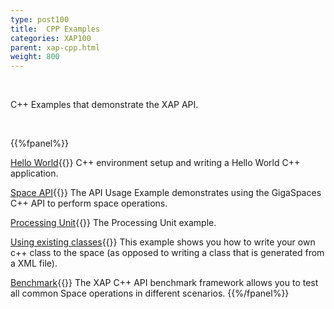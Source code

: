 ```yaml
---
type: post100
title:  CPP Examples
categories: XAP100
parent: xap-cpp.html
weight: 800
---
```


<br>

C++ Examples that demonstrate the XAP API.


<br>

{{%fpanel%}}


[Hello World](./cpp-api-hello-world-example.html){{<wbr>}}
C++ environment setup and writing a Hello World C++ application.

[Space API](./cpp-api-usage-example.html){{<wbr>}}
The API Usage Example demonstrates using the GigaSpaces C++ API to perform space operations.

[Processing Unit](./cpp-processing-unit-example.html){{<wbr>}}
The Processing Unit example.

[Using existing classes](./cpp-writing-existing-class-to-space.html){{<wbr>}}
This example shows you how to write your own c++ class to the space (as opposed to writing a class that is generated from a XML file).

[Benchmark]({{%currentadmurl%}}/benchmark-c++.html){{<wbr>}}
The XAP C++ API benchmark framework allows you to test all common Space operations in different scenarios.
{{%/fpanel%}}

